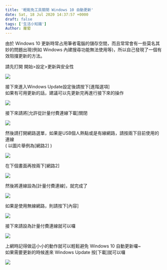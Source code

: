 ```yaml
---
title: '輕鬆免工具關閉 Windows 10 自動更新'
date: Sat, 18 Jul 2020 14:37:57 +0000
draft: false
tags: ['生活小知識']
Author: 蘿蔔
---
```


由於 Windows 10 更新時常占用筆者電腦的儲存空間，而且常常會有一些莫名其妙的問題出現(例如 Windows 內建搜尋功能無法使用等)，所以自己發現了一個有效阻擋更新的方法。

請先打開 開始>設定>更新與安全性

![](https://static-a1.steveyi.net/media/blog/2020071810311417.png)

接下來進入Windows Update設定後請按下\[進階選項\]  
如果有可用更新的話，建議可以先更新完再進行接下來的操作

![](https://static-a1.steveyi.net/media/blog/2020071810332840.png)

接下來請將\[允許從計量付費連線下載\]關閉

![](https://static-a1.steveyi.net/media/blog/2020071813212146.png)

然後請打開網路選單，如果是USB個人熱點或是有線網路，請按兩下目前使用的連線  
( 以圖片舉例為\[網路2\] )

![](https://static-a1.steveyi.net/media/blog/2020071813265947.png)

在下個畫面再按兩下\[網路2\]

![](https://static-a1.steveyi.net/media/blog/2020071813281349.png)

然後將連線設為\[計量付費連線\]，就完成了

![](https://static-a1.steveyi.net/media/blog/2020071813345785.png)

如果是使用無線網路，則請按下\[內容\]

![](https://static-a1.steveyi.net/media/blog/2020071813371023.png)

接下來請設為計量付費連線就可以囉

![](https://static-a1.steveyi.net/media/blog/2020071813402994.png)

上網時記得做這小小的動作就可以輕鬆避免 Windows 10 自動更新囉~  
如果需要更新的時候進來 Windows Update 按\[下載\]就可以囉

![](https://static-a1.steveyi.net/media/blog/2020071814305227.png)